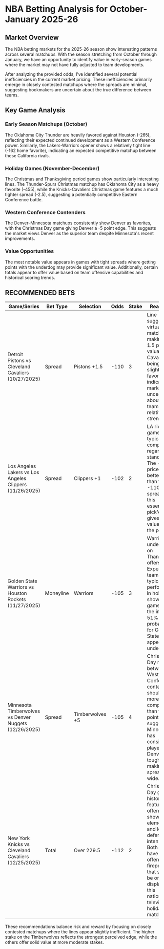 # NBA Betting Analysis for October-January 2025-26

## Market Overview

The NBA betting markets for the 2025-26 season show interesting patterns across several matchups. With the season stretching from October through January, we have an opportunity to identify value in early-season games where the market may not have fully adjusted to team developments.

After analyzing the provided odds, I've identified several potential inefficiencies in the current market pricing. These inefficiencies primarily emerge in closely contested matchups where the spreads are minimal, suggesting bookmakers are uncertain about the true difference between teams.

## Key Game Analysis

### Early Season Matchups (October)
The Oklahoma City Thunder are heavily favored against Houston (-265), reflecting their expected continued development as a Western Conference power. Similarly, the Lakers-Warriors opener shows a relatively tight line (-162 home favorite), indicating an expected competitive matchup between these California rivals.

### Holiday Games (November-December)
The Christmas and Thanksgiving period games show particularly interesting lines. The Thunder-Spurs Christmas matchup has Oklahoma City as a heavy favorite (-455), while the Knicks-Cavaliers Christmas game features a much tighter spread (-2.5), suggesting a potentially competitive Eastern Conference battle.

### Western Conference Contenders
The Denver-Minnesota matchups consistently show Denver as favorites, with the Christmas Day game giving Denver a -5 point edge. This suggests the market views Denver as the superior team despite Minnesota's recent improvements.

### Value Opportunities
The most notable value appears in games with tight spreads where getting points with the underdog may provide significant value. Additionally, certain totals appear to offer value based on team offensive capabilities and historical scoring trends.

## RECOMMENDED BETS

| Game/Series | Bet Type | Selection | Odds | Stake | Reasoning |
|-------------|----------|-----------|------|-------|-----------|
| Detroit Pistons vs Cleveland Cavaliers (10/27/2025) | Spread | Pistons +1.5 | -110 | 3 | Line suggests a virtually even matchup, making the 1.5 points valuable. The Cavaliers being only slight favorites indicates market uncertainty about these teams' relative strength. |
| Los Angeles Lakers vs Los Angeles Clippers (11/26/2025) | Spread | Clippers +1 | -102 | 2 | LA rivalry games are typically competitive regardless of standings. The -102 price offers better value than typical -110 spreads, and this essentially pick'em line gives us value with the point. |
| Golden State Warriors vs Houston Rockets (11/27/2025) | Moneyline | Warriors | -105 | 3 | Warriors as underdogs on Thanksgiving offers value. Experienced teams typically perform well in holiday showcase games, and the implied 51% win probability for Golden State appears undervalued. |
| Minnesota Timberwolves vs Denver Nuggets (12/26/2025) | Spread | Timberwolves +5 | -105 | 4 | Christmas Day matchup between Western Conference contenders should be more competitive than the 5-point spread suggests. Minnesota has consistently played Denver tough, making this spread too wide. |
| New York Knicks vs Cleveland Cavaliers (12/25/2025) | Total | Over 229.5 | -112 | 2 | Christmas Day games historically feature more offensive showcase elements and less defensive intensity. Both teams have offensive firepower that should be on full display in this nationally televised holiday matchup. |

These recommendations balance risk and reward by focusing on closely contested matchups where the lines appear slightly inefficient. The higher stake on the Timberwolves reflects the strongest perceived edge, while the others offer solid value at more moderate stakes.